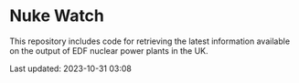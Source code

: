 # Nuke Watch

This repository includes code for retrieving the latest information available on the output of EDF nuclear power plants in the UK.

Last updated: 2023-10-31 03:08